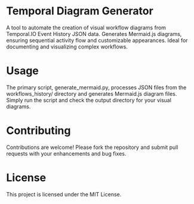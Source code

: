 # Temporal Diagram Generator
A tool to automate the creation of visual workflow diagrams from Temporal.IO Event History JSON data. Generates Mermaid.js diagrams, ensuring sequential activity flow and customizable appearances. Ideal for documenting and visualizing complex workflows.

# Usage

The primary script, generate_mermaid.py, processes JSON files from the workflows_history/ directory and generates Mermaid.js diagram files. Simply run the script and check the output directory for your visual diagrams.

# Contributing

Contributions are welcome! Please fork the repository and submit pull requests with your enhancements and bug fixes.

# License

This project is licensed under the MIT License.